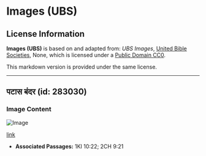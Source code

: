 # Images (UBS)

## License Information

**Images (UBS)** is based on and adapted from: _UBS Images_, [United Bible Societies](https://unitedbiblesocieties.org/), None, which is licensed under a [Public Domain CC0](https://creativecommons.org/public-domain/cc0/).

This markdown version is provided under the same license.



--------------------------------

## पटास बंदर (id: 283030)

### Image Content

![Image](https://cdn.aquifer.bible/aquifer-content/resources/Media/WEB-0700_patas_monkey.jpg)

[link](https://cdn.aquifer.bible/aquifer-content/resources/Media/WEB-0700_patas_monkey.jpg)

* **Associated Passages:** 1KI 10:22; 2CH 9:21

